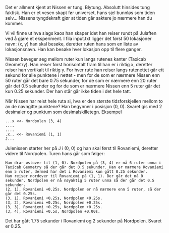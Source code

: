 Det er allment kjent at Nissen er tung. Blytung. Absolutt hinsides tung faktisk. Han er et vesen skapt før universet, hans sjel bunnløs som tiden selv... Nissens tyngdekraft gjør at tiden går saktere jo nærmere han du kommer.

Vi vil finne ut hva slags kaos han skaper idet han reiser rundt på Julaften ved å gjøre et eksperiment. I fila input.txt ligger det først 50 lokasjoner navn: (x, y) han skal besøke, deretter ruten hans som en liste av lokasjonsnavn. Han kan besøke hver lokasjon opp til flere ganger.

Nissen beveger seg mellom ruter kun langs rutenes kanter (Taxicab Geometry). Han reiser først horisontalt fram til han er i riktig x, deretter reiser han vertikalt til riktig y. For hver rute han reiser langs rutenettet går ett sekund for alle punktene i nettet - men for de som er nærmere Nissen enn 50 ruter går det bare 0.75 sekunder, for de som er nærmere enn 20 ruter går det 0.5 sekunder og for de som er nærmere Nissen enn 5 ruter går det kun 0.25 sekunder. Der han står går ikke tiden i det hele tatt.

Når Nissen har reist hele ruta si, hva er den største tidsforskjellen mellom to av de navngitte punktene? Han begynner i posisjon (0, 0). Svaret gis med 2 desimaler og punktum som desimalskilletegn.
Eksempel

```
...x <<- Nordpolen (3, 4)
....
....
.x.. <<- Rovaniemi (1, 1)
J...
```

Julenissen starter her på J i (0, 0) og han skal først til Rovaniemi, deretter videre til Nordpolen. Turen hans går som følger:

    Han drar østover til (1, 0). Nordpolen på (3, 4) er nå 6 ruter unna i Taxicab Geometry så der går det 0.5 sekunder. Han er nærmere Rovaniemi enn 5 ruter, dermed har det i Rovaniemi kun gått 0.25 sekunder.
    Han reiser nordover til Rovaniemi på (1, 1). Der går det nå 0 sekunder. Nordpolen er nå nøyaktig 5 ruter unna så der går det 0.5 sekunder.
    (2, 1), Rovaniemi +0.25s. Nordpolen er nå nærmere enn 5 ruter, så der går det 0.25s.
    (3, 1), Rovaniemi +0.25s, Nordpolen +0.25s.
    (3, 2), Rovaniemi +0.25s, Nordpolen +0.25s.
    (3, 3), Rovaniemi +0.25s, Nordpolen +0.25s.
    (3, 4), Rovaniemi +0.5s, Nordpolen +0.00s.

Det har gått 1.75 sekunder i Rovaniemi og 2 sekunder på Nordpolen. Svaret er 0.25.

